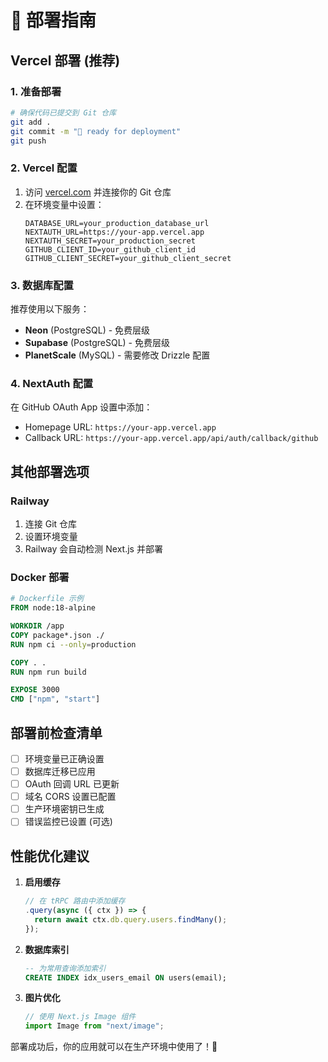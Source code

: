 # 🚀 部署指南

## Vercel 部署 (推荐)

### 1. 准备部署

```bash
# 确保代码已提交到 Git 仓库
git add .
git commit -m "🚀 ready for deployment"
git push
```

### 2. Vercel 配置

1. 访问 [vercel.com](https://vercel.com) 并连接你的 Git 仓库
2. 在环境变量中设置：
   ```
   DATABASE_URL=your_production_database_url
   NEXTAUTH_URL=https://your-app.vercel.app
   NEXTAUTH_SECRET=your_production_secret
   GITHUB_CLIENT_ID=your_github_client_id
   GITHUB_CLIENT_SECRET=your_github_client_secret
   ```

### 3. 数据库配置

推荐使用以下服务：

- **Neon** (PostgreSQL) - 免费层级
- **Supabase** (PostgreSQL) - 免费层级
- **PlanetScale** (MySQL) - 需要修改 Drizzle 配置

### 4. NextAuth 配置

在 GitHub OAuth App 设置中添加：

- Homepage URL: `https://your-app.vercel.app`
- Callback URL: `https://your-app.vercel.app/api/auth/callback/github`

## 其他部署选项

### Railway

1. 连接 Git 仓库
2. 设置环境变量
3. Railway 会自动检测 Next.js 并部署

### Docker 部署

```dockerfile
# Dockerfile 示例
FROM node:18-alpine

WORKDIR /app
COPY package*.json ./
RUN npm ci --only=production

COPY . .
RUN npm run build

EXPOSE 3000
CMD ["npm", "start"]
```

## 部署前检查清单

- [ ] 环境变量已正确设置
- [ ] 数据库迁移已应用
- [ ] OAuth 回调 URL 已更新
- [ ] 域名 CORS 设置已配置
- [ ] 生产环境密钥已生成
- [ ] 错误监控已设置 (可选)

## 性能优化建议

1. **启用缓存**

   ```typescript
   // 在 tRPC 路由中添加缓存
   .query(async ({ ctx }) => {
     return await ctx.db.query.users.findMany();
   });
   ```

2. **数据库索引**

   ```sql
   -- 为常用查询添加索引
   CREATE INDEX idx_users_email ON users(email);
   ```

3. **图片优化**
   ```typescript
   // 使用 Next.js Image 组件
   import Image from "next/image";
   ```

部署成功后，你的应用就可以在生产环境中使用了！🎉

